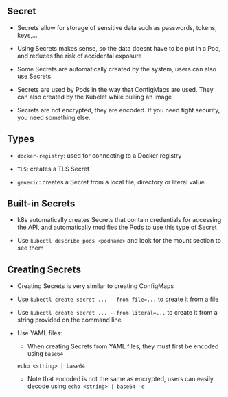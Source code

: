 ## Secret

- Secrets allow for storage of sensitive data such as passwords, tokens, keys,...

- Using Secrets makes sense, so the data doesnt have to be put in a Pod, and reduces the risk of accidental exposure

- Some Secrets are automatically created by the system, users can also use Secrets

- Secrets are used by Pods in the way that ConfigMaps are used. They can also created by the Kubelet while pulling an image

- Secrets are not encrypted, they are encoded. If you need tight security, you need something else.


## Types

- `docker-registry`: used for connecting to a Docker registry

- `TLS`: creates a TLS Secret

- `generic`: creates a Secret from a local file, directory or literal value

## Built-in Secrets

- k8s automatically creates Secrets that contain credentials for accessing the API, and automatically modifies the Pods to use this type of Secret

- Use `kubectl describe pods <podname>` and look for the mount section to see them


## Creating Secrets

- Creating Secrets is very similar to creating ConfigMaps

- Use `kubectl create secret ... --from-file=...` to create it from a file

- Use `kubectl create secret ... --from-literal=...` to create it from a string provided on the command line

- Use YAML files:

    - When creating Secrets from YAML files, they must first be encoded using `base64`
    ```
    echo <string> | base64
    ```

    - Note that encoded is not the same as encrypted, users can easily decode using `echo <string> | base64 -d`
